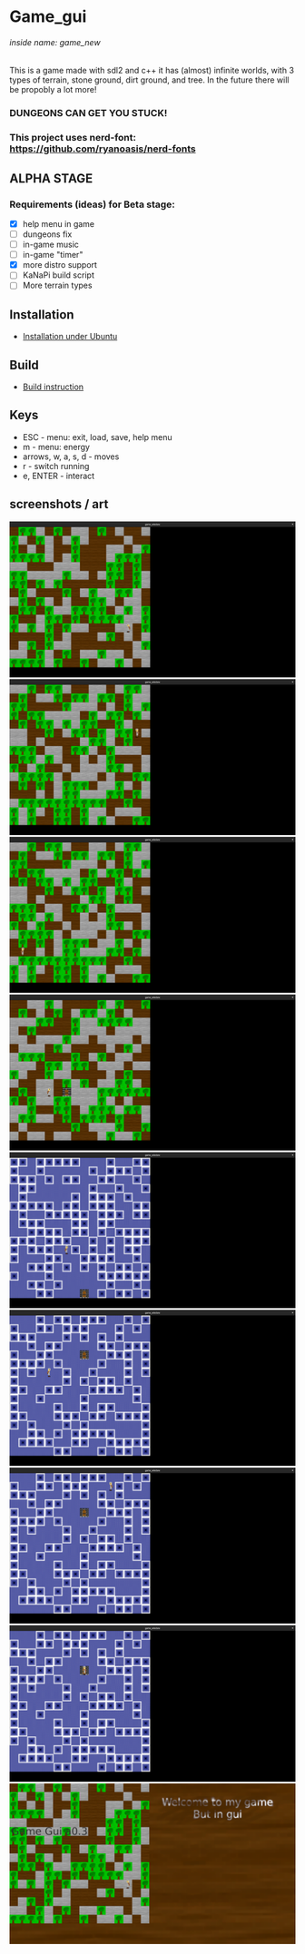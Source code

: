 # Game_gui 
###### inside name: game_new
This is a game made with sdl2 and c++
it has (almost) infinite worlds, with 3 types of terrain, stone ground, dirt ground, and tree. In the future there will be propobly a lot more!

### DUNGEONS CAN GET YOU STUCK!

### This project uses nerd-font: https://github.com/ryanoasis/nerd-fonts

## ALPHA STAGE
### Requirements (ideas) for Beta stage:
- [x] help menu in game
- [ ] dungeons fix
- [ ] in-game music
- [ ] in-game "timer"
- [x] more distro support
- [ ] KaNaPi build script
- [ ] More terrain types

## Installation

* [Installation under Ubuntu](install.md)

## Build

* [Build instruction](build.md)

## Keys

* ESC - menu: exit, load, save, help menu
* m   - menu: energy
* arrows, w, a, s, d - moves
* r - switch running
* e, ENTER - interact

## screenshots / art
![](screenshots/1.png)
![](screenshots/2.png)
![](screenshots/3.png)
![](screenshots/4.png)
![](screenshots/5.png)
![](screenshots/6.png)
![](screenshots/7.png)
![](screenshots/8.png)
![](screenshots/9.png)
